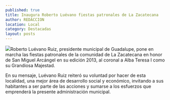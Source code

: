 ```yaml
---
published: true
title: Inaugura Roberto Luévano fiestas patronales de La Zacatecana
author: REDACCION
location: Local
category: Destacadas
layout: posts
---
```


![](http://i.imgur.com/YszS9fgm.jpg)Roberto Luévano Ruiz, presidente municipal de Guadalupe, pone en marcha las fiestas patronales de la comunidad de La Zacatecana en honor de San Miguel Arcángel en su edición 2013, al coronal a Alba Teresa I como su Grandiosa Majestad.

En su mensaje, Luévano Ruiz reiteró su voluntad por hacer de esta localidad, una mejor área de desarrollo social y económico, invitando a sus habitantes a ser parte de las acciones y sumarse a los esfuerzos que emprenderá la presente administración municipal.
